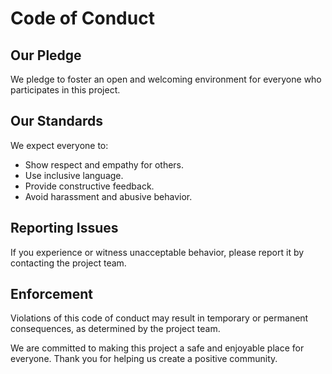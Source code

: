 # Code of Conduct

## Our Pledge

We pledge to foster an open and welcoming environment for everyone who participates in this project.

## Our Standards

We expect everyone to:

- Show respect and empathy for others.
- Use inclusive language.
- Provide constructive feedback.
- Avoid harassment and abusive behavior.

## Reporting Issues

If you experience or witness unacceptable behavior, please report it by contacting the project team.

## Enforcement

Violations of this code of conduct may result in temporary or permanent consequences, as determined by the project team.

We are committed to making this project a safe and enjoyable place for everyone. Thank you for helping us create a positive community.
